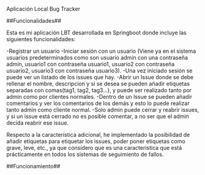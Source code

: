 Aplicación Local Bug Tracker

##Funcionalidades##

Esta es mi aplicación LBT desarrollada en Springboot donde incluye las siguientes funcionalidades:

-Registrar un usuario
-Iniciar sesión con un usuario (Viene ya en el sistema usuarios predeterminados como son usuario admin con una contraseña admin, usuario1 con contraseña usuario1, usuario2 con contraseña usuario2, usuario3 con contraseña usuario3).
-Una vez iniciado sesión se puede ver un listado de los issues que hay.
-Abrir un Issue donde se debe rellenar el nombre, descripcion y si se desea se pueden añadir etiquetas separadas con comas(tag1, tag2, tag3...), y puede ser realizado tanto por admin como por clientes normales.
-Dentro de un Issue se pueden añadir comentarios y ver los comentarios de los demás y esto lo puede realizar tanto admin como cliente normal.
-Solo admin puede cerrar y reabrir issues, y si un issue está cerrado no es posible comentar, a no ser que el admin decida reabrir ese issue.


Respecto a la característica adicional, he implementado la posibilidad de añadir etiquetas para etiquetar los issues, poder poner etiquetas como grave, leve, etc., ya que considero que es una caracteristica que está prácticamente en todos los sistemas de seguimiento de fallos.

##Funcionamiento##

